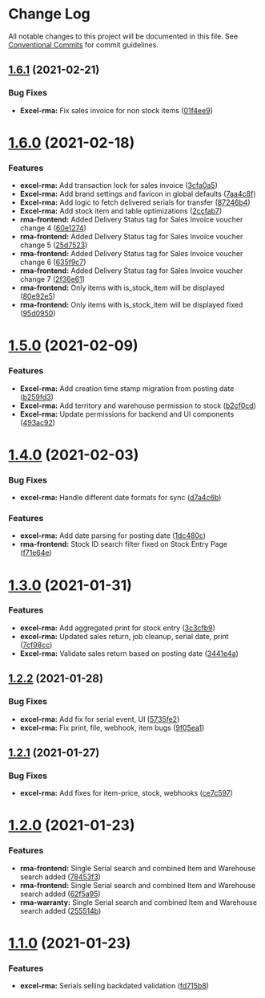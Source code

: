 # Change Log

All notable changes to this project will be documented in this file.
See [Conventional Commits](https://conventionalcommits.org) for commit guidelines.

## [1.6.1](https://gitlab.com/castlecraft/excel-rma/compare/rma-server@1.6.0...rma-server@1.6.1) (2021-02-21)


### Bug Fixes

* **Excel-rma:** Fix sales invoice for non stock items ([01f4ee9](https://gitlab.com/castlecraft/excel-rma/commit/01f4ee9ea431b392f5c36d4129e69de40e34c583))





# [1.6.0](https://gitlab.com/castlecraft/excel-rma/compare/rma-server@1.5.0...rma-server@1.6.0) (2021-02-18)


### Features

* **excel-rma:** Add transaction lock for sales invoice ([3cfa0a5](https://gitlab.com/castlecraft/excel-rma/commit/3cfa0a5aebeb96602a08a1a9583d7dbf4bae2acc))
* **Excel-rma:** Add brand settings and favicon in global defaults ([7aa4c8f](https://gitlab.com/castlecraft/excel-rma/commit/7aa4c8f7f4a05ea3db72bfba7c4c46fe688d9d4a))
* **Excel-rma:** Add logic to fetch delivered serials for transfer ([87246b4](https://gitlab.com/castlecraft/excel-rma/commit/87246b44083c195ce5bcd031be4a7eef94a8c9ef))
* **Excel-rma:** Add stock item and table optimizations ([2ccfab7](https://gitlab.com/castlecraft/excel-rma/commit/2ccfab7b2d37a45d07434789d6031a281a2637df))
* **rma-frontend:** Added Delivery Status tag for Sales Invoice voucher change 4 ([60e1274](https://gitlab.com/castlecraft/excel-rma/commit/60e1274f4c94e245898ca15abef2efcbabab4440))
* **rma-frontend:** Added Delivery Status tag for Sales Invoice voucher change 5 ([25d7523](https://gitlab.com/castlecraft/excel-rma/commit/25d7523e76f23f2090d6349990d5918cbaa6cb4b))
* **rma-frontend:** Added Delivery Status tag for Sales Invoice voucher change 6 ([635f9c7](https://gitlab.com/castlecraft/excel-rma/commit/635f9c788044ea04f2b409629e5e11d2a1e55ba0))
* **rma-frontend:** Added Delivery Status tag for Sales Invoice voucher change 7 ([2f36e61](https://gitlab.com/castlecraft/excel-rma/commit/2f36e619f74d5df5022cd5caf49742c80f3f4df8))
* **rma-frontend:** Only items with is_stock_item will be displayed ([80e92e5](https://gitlab.com/castlecraft/excel-rma/commit/80e92e5a2f706f6f34c09372a941bf32e189fe3c))
* **rma-frontend:** Only items with is_stock_item will be displayed fixed ([95d0950](https://gitlab.com/castlecraft/excel-rma/commit/95d0950e8abd607fe67ab5fbd283810b9589848e))





# [1.5.0](https://gitlab.com/castlecraft/excel-rma/compare/rma-server@1.4.0...rma-server@1.5.0) (2021-02-09)


### Features

* **Excel-rma:** Add creation time stamp migration from posting date ([b259fd3](https://gitlab.com/castlecraft/excel-rma/commit/b259fd3782fe944e4a0ea1069ab3c7c1162257b5))
* **Excel-rma:** Add territory and warehouse permission to stock ([b2cf0cd](https://gitlab.com/castlecraft/excel-rma/commit/b2cf0cd198835c1af4621972435b1030abe2882f))
* **Excel-rma:** Update permissions for backend and UI components ([493ac92](https://gitlab.com/castlecraft/excel-rma/commit/493ac92cf6a324c5abfd1421509b55ed157574df))





# [1.4.0](https://gitlab.com/castlecraft/excel-rma/compare/rma-server@1.3.0...rma-server@1.4.0) (2021-02-03)


### Bug Fixes

* **excel-rma:** Handle different date formats for sync ([d7a4c6b](https://gitlab.com/castlecraft/excel-rma/commit/d7a4c6b8650b7e212bb7da13f09c374abb651f30))


### Features

* **excel-rma:** Add date parsing for posting date ([1dc480c](https://gitlab.com/castlecraft/excel-rma/commit/1dc480c531b666470229f8467ef3a4c1fc0b5b31))
* **rma-frontend:** Stock ID search filter fixed on Stock Entry Page ([f71e64e](https://gitlab.com/castlecraft/excel-rma/commit/f71e64ebf4b6faddce5dd5cf403e7664fa700df6))





# [1.3.0](https://gitlab.com/castlecraft/excel-rma/compare/rma-server@1.2.2...rma-server@1.3.0) (2021-01-31)


### Features

* **excel-rma:** Add aggregated print for stock entry ([3c3cfb9](https://gitlab.com/castlecraft/excel-rma/commit/3c3cfb95b4e54a4c11fac46c6596554b0949e7d5))
* **excel-rma:** Updated sales return, job cleanup, serial date, print ([7cf98cc](https://gitlab.com/castlecraft/excel-rma/commit/7cf98ccf54da049b6b4cf280be60af08beb9fb53))
* **Excel-rma:** Validate sales return based on posting date ([3441e4a](https://gitlab.com/castlecraft/excel-rma/commit/3441e4acad2bd079706250269d95c3795979cec1))





## [1.2.2](https://gitlab.com/castlecraft/excel-rma/compare/rma-server@1.2.1...rma-server@1.2.2) (2021-01-28)


### Bug Fixes

* **excel-rma:** Add fix for serial event, UI ([5735fe2](https://gitlab.com/castlecraft/excel-rma/commit/5735fe226361cbca47d10850c8f608a5611ec7e8))
* **excel-rma:** Fix print, file, webhook, item bugs ([9f05ea1](https://gitlab.com/castlecraft/excel-rma/commit/9f05ea13dbfead3bddd8c094886c6999fb1f4c83))





## [1.2.1](https://gitlab.com/castlecraft/excel-rma/compare/rma-server@1.2.0...rma-server@1.2.1) (2021-01-27)


### Bug Fixes

* **excel-rma:** Add fixes for item-price, stock, webhooks ([ce7c597](https://gitlab.com/castlecraft/excel-rma/commit/ce7c597cfd14691cabd0cba66a0cfec080ada4df))





# [1.2.0](https://gitlab.com/castlecraft/excel-rma/compare/rma-server@1.1.0...rma-server@1.2.0) (2021-01-23)


### Features

* **rma-frontend:** Single Serial search and combined Item and Warehouse search added ([78453f3](https://gitlab.com/castlecraft/excel-rma/commit/78453f3b0744493d7df7f78632dc39e85b0bbb9e))
* **rma-frontend:** Single Serial search and combined Item and Warehouse search added ([62f5a95](https://gitlab.com/castlecraft/excel-rma/commit/62f5a957089f4aae0eb5a5e38920aec1226370c9))
* **rma-warranty:** Single Serial search and combined Item and Warehouse search added ([255514b](https://gitlab.com/castlecraft/excel-rma/commit/255514bde4b8324d5afef3f8fb5c18be4ff919e0))





# [1.1.0](https://gitlab.com/castlecraft/excel-rma/compare/rma-server@1.0.0...rma-server@1.1.0) (2021-01-23)


### Features

* **excel-rma:** Serials selling backdated validation ([fd715b8](https://gitlab.com/castlecraft/excel-rma/commit/fd715b8567b15e58c60eb9b7669b4d45244064d1))
